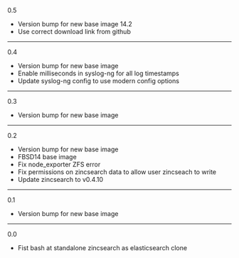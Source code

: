 0.5

* Version bump for new base image 14.2
* Use correct download link from github

---

0.4

* Version bump for new base image
* Enable milliseconds in syslog-ng for all log timestamps
* Update syslog-ng config to use modern config options

---

0.3

* Version bump for new base image

---

0.2

* Version bump for new base image
* FBSD14 base image
* Fix node_exporter ZFS error
* Fix permissions on zincsearch data to allow user zincseach to write
* Update zincsearch to v0.4.10

---

0.1

* Version bump for new base image

---

0.0

* Fist bash at standalone zincsearch as elasticsearch clone
